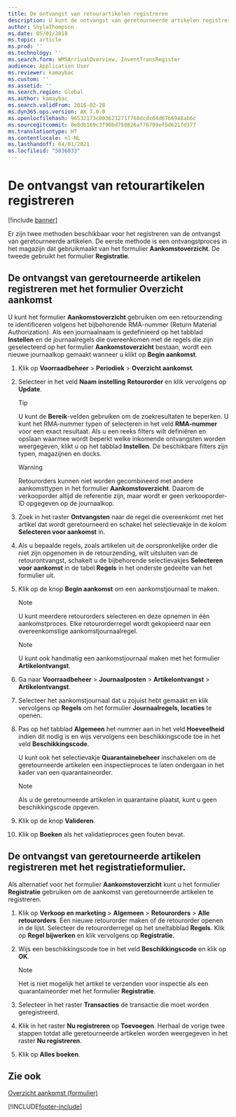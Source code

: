 ```yaml
---
title: De ontvangst van retourartikelen registreren
description: U kunt de ontvangst van geretourneerde artikelen registreren met het formulier Ontvangstoverzicht of Registratie.
author: ShylaThompson
ms.date: 05/01/2018
ms.topic: article
ms.prod: ''
ms.technology: ''
ms.search.form: WMSArrivalOverview, InventTransRegister
audience: Application User
ms.reviewer: kamaybac
ms.custom: ''
ms.assetid: ''
ms.search.region: Global
ms.author: kamaybac
ms.search.validFrom: 2016-02-28
ms.dyn365.ops.version: AX 7.0.0
ms.openlocfilehash: 96532173c003621271f768dcdc64d67b6948ab6c
ms.sourcegitcommit: 0e8db169c3f90bd750826af76709ef5d621fd377
ms.translationtype: HT
ms.contentlocale: nl-NL
ms.lasthandoff: 04/01/2021
ms.locfileid: "5836033"
---
```

# <a name="register-the-receipt-of-returned-items"></a>De ontvangst van retourartikelen registreren 

[!include [banner](../includes/banner.md)]


Er zijn twee methoden beschikbaar voor het registreren van de ontvangst van geretourneerde artikelen. De eerste methode is een ontvangstproces in het magazijn dat gebruikmaakt van het formulier **Aankomstoverzicht**. De tweede gebruikt het formulier **Registratie**.

## <a name="register-the-receipt-of-returned-items-in-the-arrival-overview-form"></a>De ontvangst van geretourneerde artikelen registreren met het formulier Overzicht aankomst

U kunt het formulier **Aankomstoverzicht** gebruiken om een retourzending te identificeren volgens het bijbehorende RMA-nummer (Return Material Authorization). Als een journaalnaam is gedefinieerd op het tabblad **Instellen** en de journaalregels die overeenkomen met de regels die zijn geselecteerd op het formulier **Aankomstoverzicht** bestaan, wordt een nieuwe journaalkop gemaakt wanneer u klikt op **Begin aankomst**.

1.  Klik op **Voorraadbeheer** \> **Periodiek** \> **Overzicht aankomst**.

2.  Selecteer in het veld **Naam instelling** **Retourorder** en klik vervolgens op **Update**.
    

    > [!TIP]
    > <P>U kunt de <STRONG>Bereik</STRONG>-velden gebruiken om de zoekresultaten te beperken. U kunt het RMA-nummer typen of selecteren in het veld <STRONG>RMA-nummer</STRONG> voor een exact resultaat. Als u een reeks filters wilt definiëren en opslaan waarmee wordt beperkt welke inkomende ontvangsten worden weergegeven, klikt u op het tabblad <STRONG>Instellen</STRONG>. De beschikbare filters zijn typen, magazijnen en docks.</P>

    

    > [!WARNING]
    > <P>Retourorders kunnen niet worden gecombineerd met andere aankomsttypen in het formulier <STRONG>Aankomstoverzicht</STRONG>. Daarom de verkooporder altijd de referentie zijn, maar wordt er geen verkooporder-ID opgegeven op de journaalkop.</P>



3.  Zoek in het raster **Ontvangsten** naar de regel die overeenkomt met het artikel dat wordt geretourneerd en schakel het selectievakje in de kolom **Selecteren voor aankomst** in.

4.  Als u bepaalde regels, zoals artikelen uit de oorspronkelijke order die niet zijn opgenomen in de retourzending, wilt uitsluiten van de retourontvangst, schakelt u de bijbehorende selectievakjes **Selecteren voor aankomst** in de tabel **Regels** in het onderste gedeelte van het formulier uit.

5.  Klik op de knop **Begin aankomst** om een aankomstjournaal te maken.
    

    > [!NOTE]
    > <P>U kunt meerdere retourorders selecteren en deze opnemen in één aankomstproces. Elke retourorderregel wordt gekopieerd naar een overeenkomstige aankomstjournaalregel.</P>

    

    > [!NOTE]
    > <P>U kunt ook handmatig een aankomstjournaal maken met het formulier <STRONG>Artikelontvangst</STRONG>. 



6.  Ga naar **Voorraadbeheer** \> **Journaalposten** \> **Artikelontvangst** \> **Artikelontvangst**.

7.  Selecteer het aankomstjournaal dat u zojuist hebt gemaakt en klik vervolgens op **Regels** om het formulier **Journaalregels, locaties** te openen.

8.  Pas op het tabblad **Algemeen** het nummer aan in het veld **Hoeveelheid** indien dit nodig is en wijs vervolgens een beschikkingscode toe in het veld **Beschikkingscode**.
    
    U kunt ook het selectievakje **Quarantainebeheer** inschakelen om de geretourneerde artikelen een inspectieproces te laten ondergaan in het kader van een quarantaineorder.
    

    > [!NOTE]
    > <P>Als u de geretourneerde artikelen in quarantaine plaatst, kunt u geen beschikkingscode opgeven.</P>



9.  Klik op de knop **Valideren**.

10. Klik op **Boeken** als het validatieproces geen fouten bevat.

## <a name="register-the-receipt-of-returned-items-in-the-registration-form"></a>De ontvangst van geretourneerde artikelen registreren met het registratieformulier.

Als alternatief voor het formulier **Aankomstoverzicht** kunt u het formulier **Registratie** gebruiken om de aankomst van geretourneerde artikelen te registreren.

1.  Klik op **Verkoop en marketing** \> **Algemeen** \> **Retourorders** \> **Alle retourorders**. Een nieuwe retourorder maken of de retourorder openen in de lijst. Selecteer de retourorderregel op het sneltabblad **Regels**. Klik op **Regel bijwerken** en klik vervolgens op **Registratie**.

2.  Wijs een beschikkingscode toe in het veld **Beschikkingscode** en klik op **OK**.
    

    > [!NOTE]
    > <P>Het is niet mogelijk het artikel te verzenden voor inspectie als een quarantaineorder met het formulier <STRONG>Registratie</STRONG>.</P>



3.  Selecteer in het raster **Transacties** de transactie die moet worden geregistreerd.

4.  Klik in het raster **Nu registreren** op **Toevoegen**. Herhaal de vorige twee stappen totdat alle geretourneerde artikelen worden weergegeven in het raster **Nu registreren**.

5.  Klik op **Alles boeken**.

## <a name="see-also"></a>Zie ook

[Overzicht aankomst (formulier)](https://technet.microsoft.com/library/hh227654\(v=ax.60\))

  




[!INCLUDE[footer-include](../../includes/footer-banner.md)]